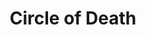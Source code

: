 ---
title: "Circle of Death"

spell:
  schools:
    - name:        "Necromancy"
      subschools:  []
      descriptors: ["Death"]
  classes:
    - name:  "Sorcerer/Wizard"
      abbr:  "Sor/Wiz"
      level: 6
  components:         [V, S, M]
  castingTime:        "1 standard action"
  range:              "Medium (100 ft. + 10 ft./level)"
  area:               "Several living creatures within a 40-ft.-radius burst"
  duration:           "Instantaneous"
  savingThrow:        "Fortitude negates"
  spellResistance:    "Yes"
  materialComponents: ["The powder of a crushed black pearl with a minimum value of 500 gp."]
  description:        |
    A circle of death snuffs out the life force of living creatures, killing them instantly.

    The spell slays {% die_roll 1 4 0 %} HD worth of living creatures per caster level (maximum {% die_roll 20 4 0 %}). Creatures with the fewest HD are affected first; among creatures with equal HD, those who are closest to the burst's point of origin are affected first. No creature of 9 or more HD can be affected, and Hit Dice that are not sufficient to affect a creature are wasted.
---